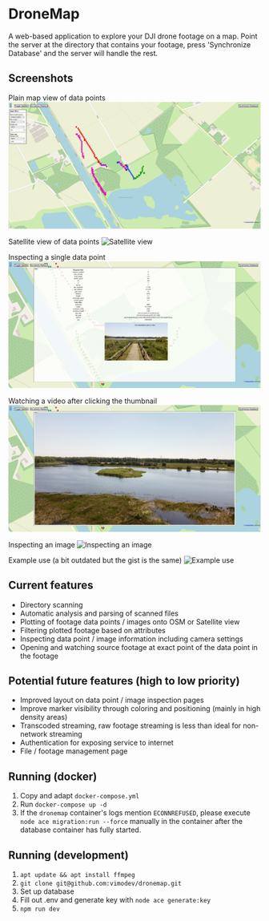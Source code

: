 # DroneMap
A web-based application to explore your DJI drone footage on a map. Point the server at the directory that contains your footage, press 'Synchronize Database' and the server will handle the rest.

## Screenshots

Plain map view of data points
![Plain map view](readme_assets/map.png)

Satellite view of data points
![Satellite view](readme_assets/sat.png)

Inspecting a single data point
![Inspecting a datapoint](readme_assets/point.png)

Watching a video after clicking the thumbnail
![Watching a video](readme_assets/video.png)

Inspecting an image
![Inspecting an image](readme_assets/image.png)

Example use (a bit outdated but the gist is the same)
![Example use](readme_assets/example.gif)

## Current features

- Directory scanning
- Automatic analysis and parsing of scanned files
- Plotting of footage data points / images onto OSM or Satellite view
- Filtering plotted footage based on attributes
- Inspecting data point / image information including camera settings
- Opening and watching source footage at exact point of the data point in the footage

## Potential future features (high to low priority)

- Improved layout on data point / image inspection pages
- Improve marker visibility through coloring and positioning (mainly in high density areas)
- Transcoded streaming, raw footage streaming is less than ideal for non-network streaming
- Authentication for exposing service to internet
- File / footage management page

## Running (docker)

1. Copy and adapt `docker-compose.yml`
2. Run `docker-compose up -d`
3. If the `dronemap` container's logs mention `ECONNREFUSED`, 
please execute `node ace migration:run --force` manually in the container after the database container has fully started.

## Running (development)

1. `apt update && apt install ffmpeg`
2. `git clone git@github.com:vimodev/dronemap.git`
3. Set up database
4. Fill out .env and generate key with `node ace generate:key`
5. `npm run dev`
